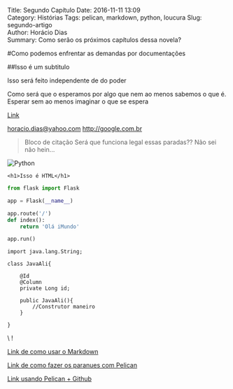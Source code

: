 Title: Segundo Capítulo
Date: 2016-11-11 13:09  
Category: Histórias
Tags: pelican, markdown, python, loucura
Slug: segundo-artigo  
Author: Horácio Dias  
Summary: Como serão os próximos capítulos dessa novela?

#Como podemos enfrentar as demandas por documentações

##Isso é um subtitulo

Isso será feito independente de do poder

Como será que o esperamos por algo que nem ao menos sabemos o que é. Esperar sem ao menos imaginar o que se espera

[Link](http://github.com "Link bacanudo")

<horacio.dias@yahoo.com>
<http://google.com.br>


> Bloco de citação
> Será que funciona legal essas paradas??
> Não sei não hein...

![Python](https://www.python.org/static/community_logos/python-logo-master-v3-TM.png "Python é só loucuras")

`<h1>Isso é HTML</h1>`

``` python
from flask import Flask

app = Flask(__name__)

app.route('/')
def index():
    return 'Olá iMundo'

app.run()

```
```
import java.lang.String;

class JavaAli{

    @Id
    @Column
    private Long id;

    public JavaAli(){
        //Construtor maneiro
    }    
    
}

```



\\
\!

[Link de como usar o Markdown](http://blog.da2k.com.br/2015/02/08/aprenda-markdown/)

[Link de como fazer os paranues com Pelican](http://pythonclub.com.br/criando-sites-estaticos-com-pelican.html)

[Link usando Pelican + Github](https://fedoramagazine.org/make-github-pages-blog-with-pelican/)